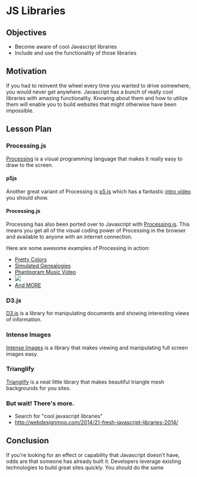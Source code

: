 # JS Libraries

## Objectives

+ Become aware of cool Javascript libraries
+ Include and use the functionality of those libraries

## Motivation

If you had to reinvent the wheel every time you wanted to drive somewhere, you would never get anywhere. Javascript has a bunch of really cool libraries with amazing functionality. Knowing about them and how to utilize them will enable you to build websites that might otherwise have been impossible.

## Lesson Plan

### Processing.js

[Processing](https://processing.org/) is a visual programming language that makes it really easy to draw to the screen. 

#### p5js

Another great variant of Processing is [p5.js](http://p5js.org/) which has a fantastic [intro video](http://hello.p5js.org/) you should show.

#### Processing.js

Processing has also been ported over to Javascript with [Processing.js](http://processingjs.org/). This means you get all of the visual coding power of Processing in the browser and available to anyone with an internet connection.

Here are some awesome examples of Processing in action:
+ [Pretty Colors](http://smooth-ice-321.herokuapp.com/)
+ [Simulated Genealogies](http://bedford.io/projects/coaltrace/)
+ [Phantogram Music Video](https://www.youtube.com/watch?t=67&v=RsQjC5zVnt8)
+ <img src="http://dextro.org/hhhh/h001/h001.html">
+ [And MORE](http://processingjs.org/exhibition/)

### D3.js

[D3.js](http://d3js.org/) is a library for manipulating documents and showing interesting views of information.

### Intense Images

[Intense Images](http://tholman.com/intense-images/) is a library that makes viewing and manipulating full screen images easy. 

### Trianglify

[Trianglify](http://qrohlf.com/trianglify/) is a neat little library that makes beautiful triangle mesh backgrounds for you sites.  

### But wait! There's more.
+ Search for "cool javascript libraries"
+ http://webdesignmoo.com/2014/21-fresh-javascript-libraries-2014/

## Conclusion

If you're looking for an effect or capability that Javascript doesn't have, odds are that someone has already built it. Developers leverage existing technologies to build great sites quickly. You should do the same